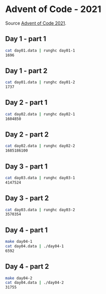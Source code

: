 # Advent of Code - 2021

Source [Advent of Code 2021](https://adventofcode.com/2021/day/1).

## Day 1 - part 1

```bash
cat day01.data | runghc day01-1
1696
```

## Day 1 - part 2

```bash
cat day01.data | runghc day01-2
1737
```

## Day 2 - part 1

```bash
cat day02.data | runghc day02-1
1604850
```

## Day 2 - part 2

```bash
cat day02.data | runghc day02-2
1685186100
```

## Day 3 - part 1

```bash
cat day03.data | runghc day03-1
4147524
```

## Day 3 - part 2

```bash
cat day03.data | runghc day03-2
3570354
```

## Day 4 - part 1

```bash
make day04-1
cat day04.data | ./day04-1
6592
```

## Day 4 - part 2

```bash
make day04-2
cat day04.data | ./day04-2
31755
```

